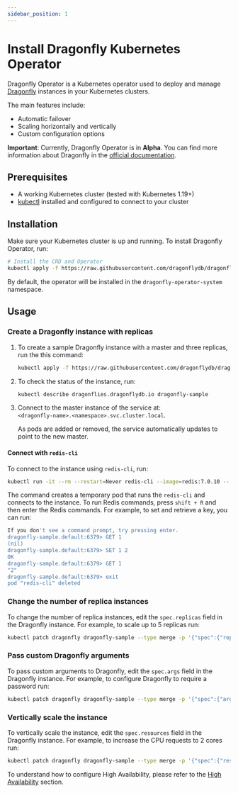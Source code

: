 ```yaml
---
sidebar_position: 1
---
```


# Install Dragonfly Kubernetes Operator

Dragonfly Operator is a Kubernetes operator used to deploy and manage [Dragonfly](https://dragonflydb.io/) instances in your Kubernetes clusters.

The main features include:

- Automatic failover
- Scaling horizontally and vertically
- Custom configuration options

**Important**: Currently, Dragonfly Operator is in **Alpha**. You can find more information about Dragonfly
in the [official documentation](https://dragonflydb.io/docs/).
<!-- which is here? -->

## Prerequisites

- A working Kubernetes cluster (tested with Kubernetes 1.19+)
- [kubectl](https://kubernetes.io/docs/tasks/tools/) installed and configured to connect to your cluster

## Installation

Make sure your Kubernetes cluster is up and running. To install Dragonfly Operator, run:

```sh
# Install the CRD and Operator
kubectl apply -f https://raw.githubusercontent.com/dragonflydb/dragonfly-operator/main/manifests/dragonfly-operator.yaml
```

By default, the operator will be installed in the `dragonfly-operator-system` namespace.

## Usage

### Create a Dragonfly instance with replicas

1. To create a sample Dragonfly instance with a master and three replicas, run the this command:

    ```sh
    kubectl apply -f https://raw.githubusercontent.com/dragonflydb/dragonfly-operator/main/config/samples/v1alpha1_dragonfly.yaml
    ```

1. To check the status of the instance, run:

    ```sh
    kubectl describe dragonflies.dragonflydb.io dragonfly-sample
    ```

1.  Connect to the master instance of the service at:    
    `<dragonfly-name>.<namespace>.svc.cluster.local`.
    
    As pods are added or removed, the service automatically updates to point to the new master.

#### Connect with `redis-cli`

To connect to the instance using `redis-cli`, run:

```sh
kubectl run -it --rm --restart=Never redis-cli --image=redis:7.0.10 -- redis-cli -h dragonfly-sample.default
```

The command creates a temporary pod that runs the `redis-cli` and connects to the instance. To run Redis commands, press `shift + R` and then enter the Redis commands. For example, to set and retrieve a key, you can run:

```sh
If you don't see a command prompt, try pressing enter.
dragonfly-sample.default:6379> GET 1
(nil)
dragonfly-sample.default:6379> SET 1 2
OK
dragonfly-sample.default:6379> GET 1
"2"
dragonfly-sample.default:6379> exit
pod "redis-cli" deleted
```

### Change the number of replica instances

To change the number of replica instances, edit the `spec.replicas` field in the Dragonfly instance. For example, to scale up to 5 replicas run:

```sh
kubectl patch dragonfly dragonfly-sample --type merge -p '{"spec":{"replicas":5}}'
```

### Pass custom Dragonfly arguments

To pass custom arguments to Dragonfly, edit the `spec.args` field in the Dragonfly instance. For example, to configure Dragonfly to require a password run:

```sh
kubectl patch dragonfly dragonfly-sample --type merge -p '{"spec":{"args":["--requirepass=supersecret"]}}'
```

### Vertically scale the instance

To vertically scale the instance, edit the `spec.resources` field in the Dragonfly instance. For example, to increase the CPU requests to 2 cores run:

```sh
kubectl patch dragonfly dragonfly-sample --type merge -p '{"spec":{"resources":{"requests":{"cpu":"2"}}}}'
```

To understand how to configure High Availability, please refer to the [High Availability](/docs/managing-dragonfly/high-availability.md#high-availability-with-dragonfly-operator) section.
